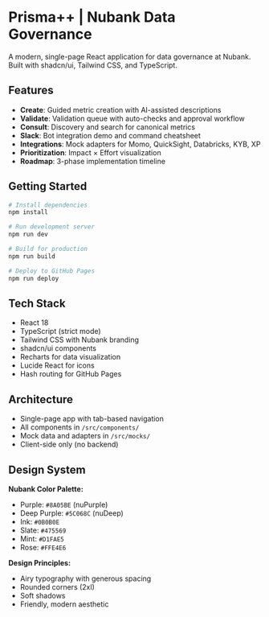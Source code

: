 # Prisma++ | Nubank Data Governance

A modern, single-page React application for data governance at Nubank. Built with shadcn/ui, Tailwind CSS, and TypeScript.

## Features

- **Create**: Guided metric creation with AI-assisted descriptions
- **Validate**: Validation queue with auto-checks and approval workflow
- **Consult**: Discovery and search for canonical metrics
- **Slack**: Bot integration demo and command cheatsheet
- **Integrations**: Mock adapters for Momo, QuickSight, Databricks, KYB, XP
- **Prioritization**: Impact × Effort visualization
- **Roadmap**: 3-phase implementation timeline

## Getting Started

```bash
# Install dependencies
npm install

# Run development server
npm run dev

# Build for production
npm run build

# Deploy to GitHub Pages
npm run deploy
```

## Tech Stack

- React 18
- TypeScript (strict mode)
- Tailwind CSS with Nubank branding
- shadcn/ui components
- Recharts for data visualization
- Lucide React for icons
- Hash routing for GitHub Pages

## Architecture

- Single-page app with tab-based navigation
- All components in `/src/components/`
- Mock data and adapters in `/src/mocks/`
- Client-side only (no backend)

## Design System

**Nubank Color Palette:**
- Purple: `#8A05BE` (nuPurple)
- Deep Purple: `#5C068C` (nuDeep)
- Ink: `#0B0B0E`
- Slate: `#475569`
- Mint: `#D1FAE5`
- Rose: `#FFE4E6`

**Design Principles:**
- Airy typography with generous spacing
- Rounded corners (2xl)
- Soft shadows
- Friendly, modern aesthetic

